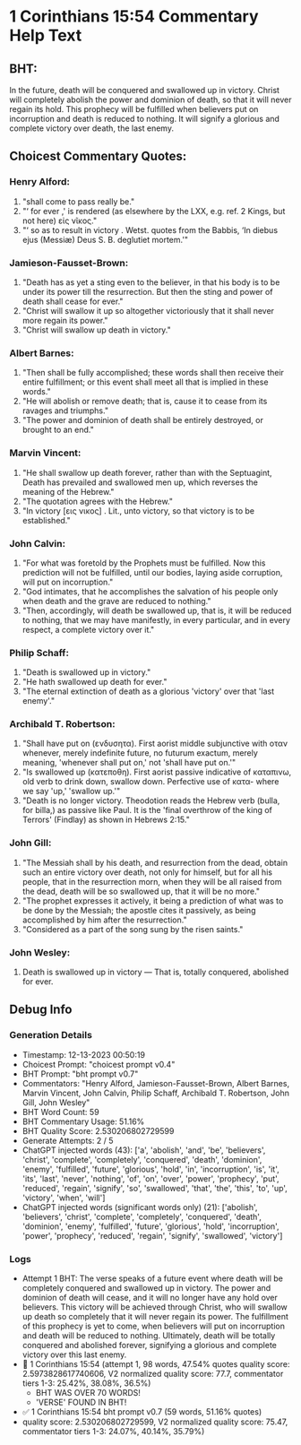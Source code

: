 # 1 Corinthians 15:54 Commentary Help Text

## BHT:
In the future, death will be conquered and swallowed up in victory. Christ will completely abolish the power and dominion of death, so that it will never regain its hold. This prophecy will be fulfilled when believers put on incorruption and death is reduced to nothing. It will signify a glorious and complete victory over death, the last enemy.

## Choicest Commentary Quotes:
### Henry Alford:
1. "shall come to pass really be."
2. "‘ for ever ,' is rendered (as elsewhere by the LXX, e.g. ref. 2 Kings, but not here) εἰς νῖκος."
3. "‘ so as to result in victory . Wetst. quotes from the Babbis, ‘In diebus ejus (Messiæ) Deus S. B. deglutiet mortem.'"

### Jamieson-Fausset-Brown:
1. "Death has as yet a sting even to the believer, in that his body is to be under its power till the resurrection. But then the sting and power of death shall cease for ever."
2. "Christ will swallow it up so altogether victoriously that it shall never more regain its power."
3. "Christ will swallow up death in victory."

### Albert Barnes:
1. "Then shall be fully accomplished; these words shall then receive their entire fulfillment; or this event shall meet all that is implied in these words."
2. "He will abolish or remove death; that is, cause it to cease from its ravages and triumphs."
3. "The power and dominion of death shall be entirely destroyed, or brought to an end."

### Marvin Vincent:
1. "He shall swallow up death forever, rather than with the Septuagint, Death has prevailed and swallowed men up, which reverses the meaning of the Hebrew." 
2. "The quotation agrees with the Hebrew."
3. "In victory [εις νικος] . Lit., unto victory, so that victory is to be established."

### John Calvin:
1. "For what was foretold by the Prophets must be fulfilled. Now this prediction will not be fulfilled, until our bodies, laying aside corruption, will put on incorruption."
2. "God intimates, that he accomplishes the salvation of his people only when death and the grave are reduced to nothing."
3. "Then, accordingly, will death be swallowed up, that is, it will be reduced to nothing, that we may have manifestly, in every particular, and in every respect, a complete victory over it."

### Philip Schaff:
1. "Death is swallowed up in victory."
2. "He hath swallowed up death for ever."
3. "The eternal extinction of death as a glorious 'victory' over that 'last enemy'."

### Archibald T. Robertson:
1. "Shall have put on (ενδυσητα). First aorist middle subjunctive with οταν whenever, merely indefinite future, no futurum exactum, merely meaning, 'whenever shall put on,' not 'shall have put on.'" 
2. "Is swallowed up (κατεποθη). First aorist passive indicative of καταπινω, old verb to drink down, swallow down. Perfective use of κατα- where we say 'up,' 'swallow up.'" 
3. "Death is no longer victory. Theodotion reads the Hebrew verb (bulla, for billa,) as passive like Paul. It is the 'final overthrow of the king of Terrors' (Findlay) as shown in Hebrews 2:15."

### John Gill:
1. "The Messiah shall by his death, and resurrection from the dead, obtain such an entire victory over death, not only for himself, but for all his people, that in the resurrection morn, when they will be all raised from the dead, death will be so swallowed up, that it will be no more."
2. "The prophet expresses it actively, it being a prediction of what was to be done by the Messiah; the apostle cites it passively, as being accomplished by him after the resurrection."
3. "Considered as a part of the song sung by the risen saints."

### John Wesley:
1. Death is swallowed up in victory — That is, totally conquered, abolished for ever.



## Debug Info
### Generation Details
- Timestamp: 12-13-2023 00:50:19
- Choicest Prompt: "choicest prompt v0.4"
- BHT Prompt: "bht prompt v0.7"
- Commentators: "Henry Alford, Jamieson-Fausset-Brown, Albert Barnes, Marvin Vincent, John Calvin, Philip Schaff, Archibald T. Robertson, John Gill, John Wesley"
- BHT Word Count: 59
- BHT Commentary Usage: 51.16%
- BHT Quality Score: 2.530206802729599
- Generate Attempts: 2 / 5
- ChatGPT injected words (43):
	['a', 'abolish', 'and', 'be', 'believers', 'christ', 'complete', 'completely', 'conquered', 'death', 'dominion', 'enemy', 'fulfilled', 'future', 'glorious', 'hold', 'in', 'incorruption', 'is', 'it', 'its', 'last', 'never', 'nothing', 'of', 'on', 'over', 'power', 'prophecy', 'put', 'reduced', 'regain', 'signify', 'so', 'swallowed', 'that', 'the', 'this', 'to', 'up', 'victory', 'when', 'will']
- ChatGPT injected words (significant words only) (21):
	['abolish', 'believers', 'christ', 'complete', 'completely', 'conquered', 'death', 'dominion', 'enemy', 'fulfilled', 'future', 'glorious', 'hold', 'incorruption', 'power', 'prophecy', 'reduced', 'regain', 'signify', 'swallowed', 'victory']

### Logs
- Attempt 1 BHT: The verse speaks of a future event where death will be completely conquered and swallowed up in victory. The power and dominion of death will cease, and it will no longer have any hold over believers. This victory will be achieved through Christ, who will swallow up death so completely that it will never regain its power. The fulfillment of this prophecy is yet to come, when believers will put on incorruption and death will be reduced to nothing. Ultimately, death will be totally conquered and abolished forever, signifying a glorious and complete victory over this last enemy.
- 🔄 1 Corinthians 15:54 (attempt 1, 98 words, 47.54% quotes quality score: 2.5973828617740606, V2 normalized quality score: 77.7, commentator tiers 1-3: 25.42%, 38.08%, 36.5%) 
	- BHT WAS OVER 70 WORDS! 
	- 'VERSE' FOUND IN BHT!
- ✅ 1 Corinthians 15:54 bht prompt v0.7 (59 words, 51.16% quotes)
- quality score: 2.530206802729599, V2 normalized quality score: 75.47, commentator tiers 1-3: 24.07%, 40.14%, 35.79%)